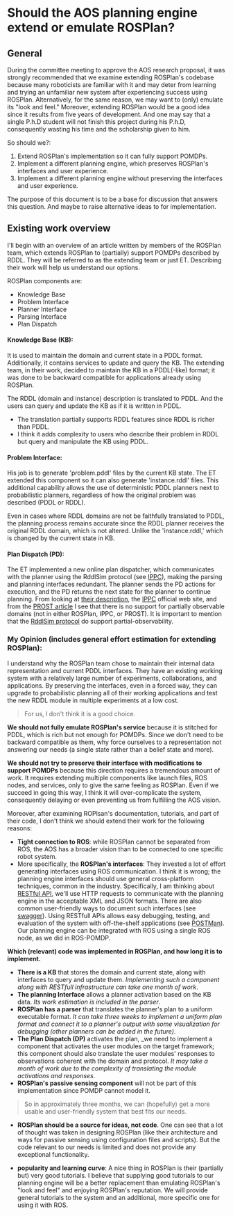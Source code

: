 

# Should the AOS planning engine extend or emulate ROSPlan? 
## General 
During the committee meeting to approve the AOS research proposal, it was strongly recommended that we examine extending ROSPlan's codebase because many roboticists are familiar with it and may deter from learning and trying an unfamiliar new system after experiencing success using ROSPlan. Alternatively, for the same reason, we may want to (only) emulate its "look and feel." Moreover, extending ROSPlan would be a good idea since it results from five years of development. And one may say that a single P.h.D student will not finish this project during his P.h.D, consequently wasting his time and the scholarship given to him.

So should we?:
1. Extend ROSPlan's implementation so it can fully support POMDPs.
2. Implement a different planning engine, which preserves ROSPlan's interfaces and user experience.
3. Implement a different planning engine without preserving the interfaces and user experience.

The purpose of this document is to be a base for discussion that answers this question. And maybe to raise alternative ideas to for implementation.

## Existing work overview 
I'll begin with an overview of an article written by members of the ROSPlan team, which extends ROSPlan to (partially) support POMDPs described by RDDL.
They will be referred to as the extending team or just ET.
Describing their work will help us understand our options.

ROSPlan components are:
- Knowledge Base 
- Problem Interface
- Planner Interface  
- Parsing Interface 
- Plan Dispatch 


#### Knowledge Base (KB):
It is used to maintain the domain and current state in a PDDL format. Additionally, it contains services to update and query the KB. 
The extending team, in their work, decided to maintain the KB in a PDDL(-like) format; it was done to be backward compatible for applications already using ROSPlan. 

The RDDL (domain and instance) description is translated to PDDL. And the users can query and update the KB as if it is written in PDDL.
* The translation partially supports RDDL features since RDDL is richer than PDDL.
* I think it adds complexity to users who describe their problem in RDDL but query and manipulate the KB using PDDL.

#### Problem Interface:
His job is to generate 'problem.pddl' files by the current KB state. The ET extended this component so it can also generate 'instance.rddl' files. This additional capability allows the use of deterministic PDDL planners next to probabilistic planners, regardless of how the original problem was described (PDDL or RDDL). 

Even in cases where RDDL domains are not be faithfully translated to PDDL, the planning process remains accurate since the RDDL planner receives the original RDDL domain, which is not altered. Unlike the 'instance.rddl,' which is changed by the current state in KB.

#### Plan Dispatch (PD):
The ET implemented a new online plan dispatcher, which communicates with the planner using the RddlSim protocol (see [IPPC](https://ipc2018-probabilistic.bitbucket.io/#)), making the parsing and planning interfaces redundant. The planner sends the PD actions for execution, and the PD returns the next state for the planner to continue planning. From looking at [their description](http://kcl-planning.github.io/ROSPlan//tutorials/tutorial_12), the [IPPC](https://ipc2018-probabilistic.bitbucket.io/#) official web site, and from the [PROST article](https://ojs.aaai.org/index.php/ICAPS/article/download/13518/13367)  I see that there is no support for partially observable domains (not in either ROSPlan, IPPC, or PROST).
It is important to mention that the [RddlSim protocol](https://github.com/ssanner/rddlsim/blob/master/PROTOCOL.txt) do support partial-observability.

### My Opinion (includes general effort estimation for extending ROSPlan):

I understand why the ROSPlan team chose to maintain their internal data representation and current PDDL interfaces. They have an existing working system with a relatively large number of experiments, collaborations, and applications. By preserving the interfaces, even in a forced way, they can upgrade to probabilistic planning all of their working applications and test the new RDDL module in multiple experiments at a low cost. 
> For us, I don't think it is a good choice.

**We should not fully emulate ROSPlan's service** because it is stitched for PDDL, which is rich but not enough for POMDPs. Since we don't need to be backward compatible as them, why force ourselves to a representation not answering our needs (a single state rather than a belief state and more).

**We should not try to preserve their interface with modifications to support POMDPs** because this direction requires a tremendous amount of work. It requires extending multiple components like launch files, ROS nodes, and services, only to give the same feeling as ROSPlan. Even if we succeed in going this way, I think it will over-complicate the system, consequently delaying or even preventing us from fulfilling the AOS vision.

Moreover, after examining ROPlsan's documentation, tutorials, and part of their code, I don't think we should extend their work for the following reasons:
- **Tight connection to ROS**: while ROSPlan cannot be separated from ROS, the AOS has a broader vision than to be connected to one specific robot system.
- More specifically, the **ROSPlan's interfaces**: They invested a lot of effort generating interfaces using ROS communication. I think it is wrong; the planning engine interfaces should use general cross-platform techniques, common in the industry. Specifically, I am thinking about [RESTful API](https://restfulapi.net/), we'll use HTTP requests to communicate with the planning engine in the acceptable XML and JSON formats. There are also common user-friendly ways to document such interfaces (see [swagger](https://swagger.io/docs/specification/about/)). Using RESTfull APIs allows easy debugging, testing, and evaluation of the system with off-the-shelf applications (see [POSTMan](https://www.postman.com/)). Our planning engine can be integrated with ROS using a single ROS node, as we did in ROS-POMDP. 

**Which (relevant) code was implemented in ROSPlan, and how long it is to implement.**  
- **There is a KB** that stores the domain and current state, along with interfaces to query and update them. _Implementing such a component along with RESTfull infrastructure can take one month of work_.
- **The planning Interface** allows a planner activation based on the KB data. _Its work estimation is included in the parser_.
 - **ROSPlan has a parser** that translates the planner's plan to a uniform executable format. _It can take three weeks to implement a uniform plan format and connect it to a planner's output with some visualization for debugging (other planners can be added in the future)_.
- **The Plan Dispatch (DP)** activates the plan, _we need to implement a component that activates the user modules on the target framework; this component should also translate the user modules' responses to observations coherent with the domain and protocol. _It may take a month of work due to the complexity of translating the module activations and responses_.
- **ROSPlan's passive sensing component** will not be part of this implementation since POMDP cannot model it.

> So in approximately three months, we can (hopefully) get a more usable and user-friendly system that best fits our needs. 

- **ROSPlan should be a source for ideas, not code**. One can see that a lot of thought was taken in designing ROSPlan (like their architecture and ways for passive sensing using configuration files and scripts). But the code relevant to our needs is limited and does not provide any exceptional functionality. 

- **popularity and learning curve**: A nice thing in ROSPlan is their (partially but) very good tutorials. I believe that supplying good tutorials to our planning engine will be a better replacement than emulating ROSPlan's "look and feel" and enjoying ROSPlan's reputation.
We will provide general tutorials to the system and an additional, more specific one for using it with ROS. 


